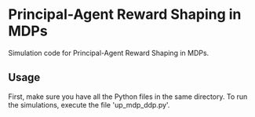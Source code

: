 # Principal-Agent Reward Shaping in MDPs

Simulation code for Principal-Agent Reward Shaping in MDPs.

## Usage
First, make sure you have all the Python files in the same directory.
To run the simulations, execute the file 'up_mdp_ddp.py'.